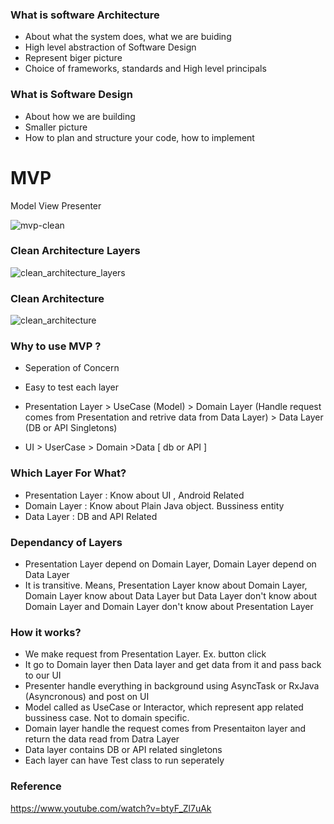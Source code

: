 ### What is software Architecture
- About what the system does, what we are buiding
- High level abstraction of Software Design
- Represent biger picture
- Choice of frameworks, standards and High level principals
  
### What is Software Design
- About how we are building
- Smaller picture
- How to plan and structure your code, how to implement
   
# MVP
Model View Presenter

![mvp-clean](https://github.com/NrupParikh/MVP/assets/108717119/68400355-3881-40e7-9e2f-1f099a19cf81)


### Clean Architecture Layers

![clean_architecture_layers](https://github.com/NrupParikh/MVP/assets/108717119/1b1e5f28-f21b-49b3-b22a-5f64ba998279)

### Clean Architecture

![clean_architecture](https://github.com/NrupParikh/MVP/assets/108717119/dfe069bc-4f3c-4957-a50d-5840bed9a160)


### Why to use MVP ?
- Seperation of Concern
- Easy to test each layer

- Presentation Layer > UseCase (Model) > Domain Layer (Handle request comes from Presentation and retrive data from Data Layer) > Data Layer (DB or API Singletons)
- UI > UserCase > Domain >Data [ db or API ]

### Which Layer For What?

- Presentation Layer : Know about UI , Android Related
- Domain Layer : Know about Plain Java object. Bussiness entity
- Data Layer : DB and API Related

### Dependancy of Layers
- Presentation Layer depend on Domain Layer, Domain Layer depend on Data Layer
- It is transitive. Means, Presentation Layer know about Domain Layer, Domain Layer know about Data Layer but Data Layer don't know about Domain Layer and Domain Layer don't know about Presentation Layer

### How it works?
- We make request from Presentation Layer. Ex. button click
- It go to Domain layer then Data layer and get data from it and pass back to our UI
- Presenter handle everything in background using AsyncTask or RxJava  (Asyncronous) and post on UI
- Model called as UseCase or Interactor, which represent app related bussiness case. Not to domain specific.
- Domain layer handle the request comes from Presentaiton layer and return the data read from Datra Layer
- Data layer contains DB or API related singletons
- Each layer can have Test class to run seperately

### Reference

https://www.youtube.com/watch?v=btyF_Zl7uAk

